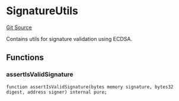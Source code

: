 # SignatureUtils
[Git Source](https://github.com/cube-web3/protocol-core-solidity/blob/c68d80b0bdd3201abf24d2487e2b487b223a629b/src/libs/SignatureUtils.sol)

Contains utils for signature validation using ECDSA.


## Functions
### assertIsValidSignature


```solidity
function assertIsValidSignature(bytes memory signature, bytes32 digest, address signer) internal pure;
```

